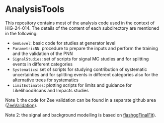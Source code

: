 # AnalysisTools

This repository contains most of the analysis code used in the context of HIG-24-014. 
The details of the content of each subdirectory are mentioned in the following:

   - `GenLevel`: basic code for studies at generator level
   - `ParametricNN`: procedure to prepare the inputs and perform the training and the validation of the PNN
   - `SignalStudies`: set of scripts for signal MC studies and for splitting events in different categories 
   - `Systematics`: set of scripts for studying contribution of systematic uncertainties and for splitting events in different categories also for the alternative trees for systematics
   - `LimitEstimates`: plotting scripts for limits and guidance for LikelihoodScans and Impacts studies 

Note 1: the code for Zee validation can be found in a separate github area ([ZeeValidation](https://github.com/elfontan/ZeeValidation)).

Note 2: the signal and background modelling is based on [flashggFinalFit](https://github.com/elfontan/flashggFinalFit/tree/EF_lowMassAnalysis)).

